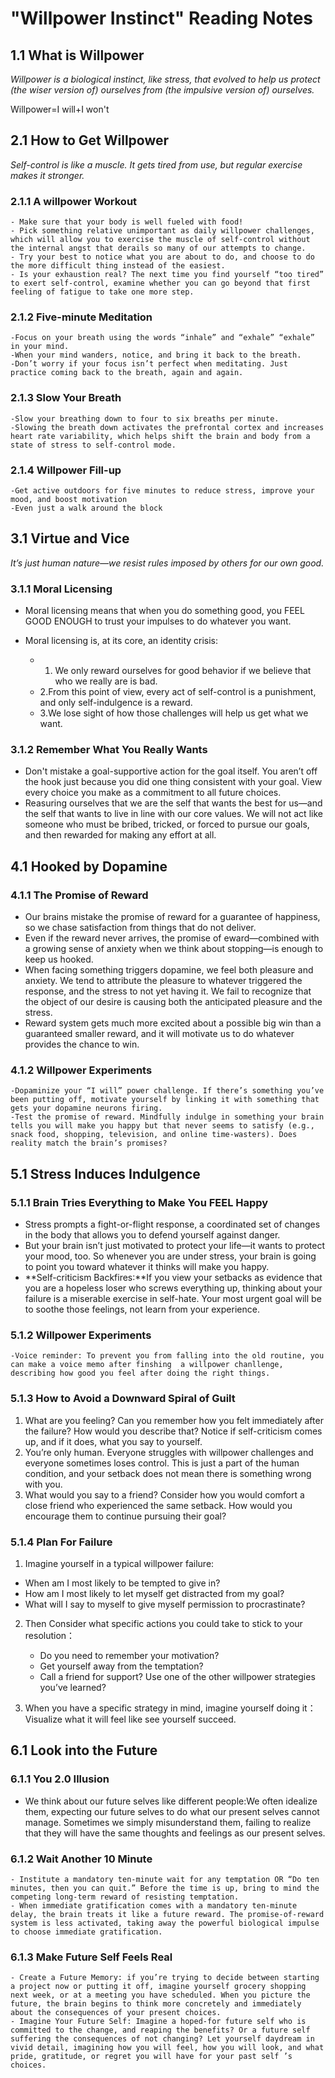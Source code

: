 # "Willpower Instinct" Reading Notes

## 1.1 What is Willpower
*Willpower is a biological instinct, like stress, that evolved to help us protect (the wiser version of)  ourselves from (the impulsive version of) ourselves.*

Willpower=I will+I won't


## 2.1 How to Get Willpower
*Self-control is like a muscle. It gets tired from use, but regular exercise makes it stronger.*

### 2.1.1 A willpower Workout
	- Make sure that your body is well fueled with food! 
	- Pick something relative unimportant as daily willpower challenges, which will allow you to exercise the muscle of self-control without the internal angst that derails so many of our attempts to change.
	- Try your best to notice what you are about to do, and choose to do the more difficult thing instead of the easiest.
	- Is your exhaustion real? The next time you find yourself “too tired” to exert self-control, examine whether you can go beyond that first feeling of fatigue to take one more step.
	
### 2.1.2 Five-minute Meditation
	-Focus on your breath using the words “inhale” and “exhale” “exhale” in your mind. 
    -When your mind wanders, notice, and bring it back to the breath. 
    -Don’t worry if your focus isn’t perfect when meditating. Just practice coming back to the breath, again and again.

### 2.1.3 Slow Your Breath
	-Slow your breathing down to four to six breaths per minute. 
	-Slowing the breath down activates the prefrontal cortex and increases heart rate variability, which helps shift the brain and body from a state of stress to self-control mode.

### 2.1.4 Willpower Fill-up
	-Get active outdoors for five minutes to reduce stress, improve your mood, and boost motivation
	-Even just a walk around the block

## 3.1 Virtue and Vice
*It’s just human nature—we resist rules imposed by others for our own good.*

### 3.1.1 Moral Licensing

- Moral licensing means that when you do something good, you FEEL GOOD ENOUGH to trust your impulses to do whatever you want.

- Moral licensing is, at its core, an identity crisis: 
	- 1.	We only reward ourselves for good behavior if we believe that who we really are is bad. 
	- 2.From this point of view, every act of self-control is a punishment, and only self-indulgence is a reward.  
	- 3.We lose sight of how those challenges will help us get what we want. 
 
### 3.1.2 Remember What You Really Wants

- Don't mistake a goal-supportive action for the goal itself. You aren’t off the hook just because you did one thing consistent with your goal. View every choice you make as a commitment to all future choices.
- Reasuring ourselves that we are the self that wants the best for us—and the self that wants to live in line with our core values. We will not act like someone who must be bribed, tricked, or forced to pursue our goals, and then rewarded for making any effort at all.

## 4.1 Hooked by Dopamine

### 4.1.1 The Promise of Reward

- Our brains mistake the promise of reward for a guarantee of happiness, so we chase satisfaction from things that do not deliver.
- Even if the reward never arrives, the promise of eward—combined with a growing sense of anxiety when we think about stopping—is enough to keep us hooked.
- When facing something triggers dopamine, we feel both pleasure and anxiety. We tend to attribute the pleasure to whatever triggered the response, and the stress to not yet having it. We fail to recognize that the object of our desire is causing both the anticipated pleasure and the stress.
- Reward system gets much more excited about a possible big win than a guaranteed smaller reward, and it will motivate us to do whatever provides the chance to win.

### 4.1.2 Willpower Experiments
	-Dopaminize your “I will” power challenge. If there’s something you’ve been putting off, motivate yourself by linking it with something that gets your dopamine neurons firing.
	-Test the promise of reward. Mindfully indulge in something your brain tells you will make you happy but that never seems to satisfy (e.g., snack food, shopping, television, and online time-wasters). Does reality match the brain’s promises?

## 5.1 Stress Induces Indulgence
### 5.1.1 Brain Tries Everything to Make You FEEL Happy

- Stress prompts a fight-or-flight response, a coordinated set of changes in the body that allows you to defend yourself against danger. 
- But your brain isn’t just motivated to protect your life—it wants to protect your mood, too. So whenever you are under stress, your brain is going to point you toward whatever it thinks will make you happy.
- **Self-criticism Backfires:**If you view your setbacks as evidence that you are a hopeless loser who screws everything up, thinking about your failure is a miserable exercise in self-hate. Your most urgent goal will be to soothe those feelings, not learn from your experience. 


### 5.1.2 Willpower Experiments
	-Voice reminder: To prevent you from falling into the old routine, you can make a voice memo after finshing  a willpower chanllenge, describing how good you feel after doing the right things.
	
### 5.1.3 How to Avoid a Downward Spiral of Guilt
1. What are you feeling? Can you remember how you felt immediately after the failure? How would you describe that? Notice if self-criticism comes up, and if it does, what you say to yourself. 
2. You’re only human. Everyone struggles with willpower challenges and everyone sometimes loses control. This is just a part of the human condition, and your setback does not mean there is something wrong with you. 
3. What would you say to a friend? Consider how you would comfort a close friend who experienced the same setback.  How would you encourage them to continue pursuing their goal? 

### 5.1.4 Plan For Failure 

1. Imagine yourself in a typical willpower failure: 
 - When am I most likely to be tempted to give in? 
 - How am I most likely to let myself get distracted from my goal?
 - What will I say to myself to give myself permission to procrastinate?
 
2. Then Consider what specific actions you could take to stick to your resolution：
	- Do you need to remember your motivation? 
	- Get yourself away from the temptation? 
	- Call a friend for support? Use one of the other willpower strategies you’ve learned? 

3. When you have a specific strategy in mind, imagine yourself doing it：Visualize what it will feel like see yourself succeed. 

## 6.1 Look into the Future
### 6.1.1 You 2.0 Illusion
- 	We think about our future selves like different people:We often idealize them, expecting our future selves to do what our present selves cannot manage. Sometimes we simply misunderstand them, failing to realize that they will have the same thoughts and feelings as our present selves. 

### 6.1.2 Wait Another 10 Minute
	- Institute a mandatory ten-minute wait for any temptation OR “Do ten minutes, then you can quit.” Before the time is up, bring to mind the competing long-term reward of resisting temptation.
	- When immediate gratification comes with a mandatory ten-minute delay, the brain treats it like a future reward. The promise-of-reward system is less activated, taking away the powerful biological impulse to choose immediate gratification. 

### 6.1.3 Make Future Self Feels Real
	- Create a Future Memory: if you’re trying to decide between starting a project now or putting it off, imagine yourself grocery shopping next week, or at a meeting you have scheduled. When you picture the future, the brain begins to think more concretely and immediately about the consequences of your present choices. 
	- Imagine Your Future Self: Imagine a hoped-for future self who is committed to the change, and reaping the benefits? Or a future self suffering the consequences of not changing? Let yourself daydream in vivid detail, imagining how you will feel, how you will look, and what pride, gratitude, or regret you will have for your past self ’s choices.